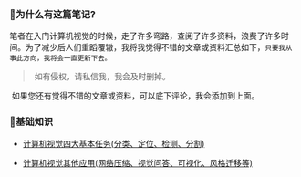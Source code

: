 ### 🍹为什么有这篇笔记?

​		笔者在入门计算机视觉的时候，走了许多弯路，查阅了许多资料，浪费了许多时间。为了减少后人们重蹈覆辙，我将我觉得不错的文章或资料汇总如下，`只要我从事此方向，我将会一直更新下去。`

> ​		如有侵权，请私信我，我会及时删掉。

​		如果您还有觉得不错的文章或资料，可以底下评论，我会添加到上面。

### 🌽基础知识

- [计算机视觉四大基本任务(分类、定位、检测、分割)](https://zhuanlan.zhihu.com/p/31727402)

- [计算机视觉其他应用(网络压缩、视觉问答、可视化、风格迁移等)](https://zhuanlan.zhihu.com/p/31727405)

  